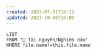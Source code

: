 ```yaml
---
created: 2023-07-01T16:13
updated: 2023-10-06T16:09
---
```

```dataview
LIST
FROM "📜 Tài nguyên/Nghiên cứu" 
WHERE file.name!=this.file.name
```
